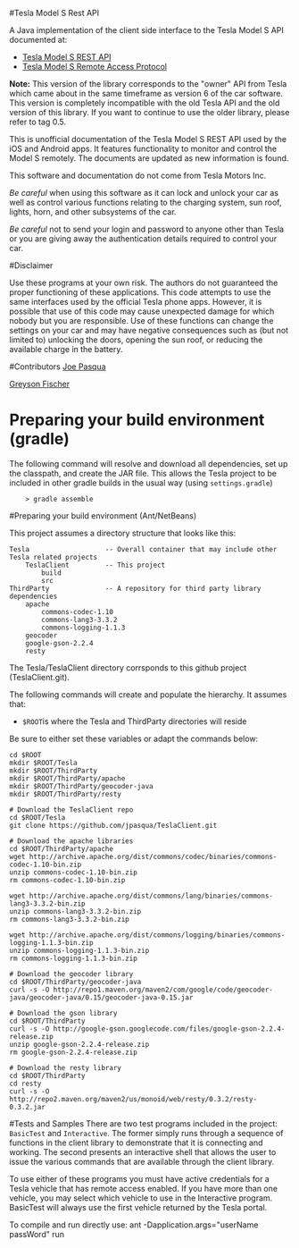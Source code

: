 #Tesla Model S Rest API

A Java implementation of the client side interface to the Tesla Model S API documented at:

+	[Tesla Model S REST API](http://docs.timdorr.apiary.io/)
+	[Tesla Model S Remote Access Protocol](http://tinyurl.com/mnjyhbb)

**Note:** This version of the library corresponds to the "owner" API from Tesla which came about in the same timeframe as version 6 of the car software. This version is completely incompatible with the old Tesla API and the old version of this library. If you want to continue to use the older library, please refer to tag 0.5.

This is unofficial documentation of the Tesla Model S REST API used by the iOS and Android apps. It features functionality to monitor and control the Model S remotely. The documents are updated as new information is found.

This software and documentation do not come from Tesla Motors Inc.

*Be careful* when using this software as it can lock and unlock your car as well as control various functions relating to the charging system, sun roof, lights, horn, and other subsystems of the car.

*Be careful* not to send your login and password to anyone other than Tesla or you are giving away the authentication details required to control your car.

#Disclaimer

Use these programs at your own risk. The authors do not guaranteed the proper functioning of these applications. This code attempts to use the same interfaces used by the official Tesla phone apps. However, it is possible that use of this code may cause unexpected damage for which nobody but you are responsible. Use of these functions can change the settings on your car and may have negative consequences such as (but not limited to) unlocking the doors, opening the sun roof, or reducing the available charge in the battery.

#Contributors
[Joe Pasqua](https://github.com/jpasqua)

[Greyson Fischer](https://github.com/greyson)

# Preparing your build environment (gradle)

The following command will resolve and download all dependencies, set
up the classpath, and create the JAR file.  This allows the Tesla
project to be included in other gradle builds in the usual way (using
`settings.gradle`)

        > gradle assemble

#Preparing your build environment (Ant/NetBeans)

This project assumes a directory structure that looks like this:

	Tesla					-- Overall container that may include other Tesla related projects
		TeslaClient			-- This project
			build
			src
	ThirdParty				-- A repository for third party library dependencies
		apache
			commons-codec-1.10
			commons-lang3-3.3.2
			commons-logging-1.1.3
		geocoder
		google-gson-2.2.4
		resty

The Tesla/TeslaClient directory corrsponds to this github project (TeslaClient.git). 

The following commands will create and populate the hierarchy. It assumes that:

+ <code>$ROOT</code>is where the Tesla and ThirdParty directories will reside

Be sure to either set these variables or adapt the commands below:

	cd $ROOT
	mkdir $ROOT/Tesla
    mkdir $ROOT/ThirdParty
    mkdir $ROOT/ThirdParty/apache
    mkdir $ROOT/ThirdParty/geocoder-java
    mkdir $ROOT/ThirdParty/resty

    # Download the TeslaClient repo
    cd $ROOT/Tesla
    git clone https://github.com/jpasqua/TeslaClient.git

	# Download the apache libraries
	cd $ROOT/ThirdParty/apache
	wget http://archive.apache.org/dist/commons/codec/binaries/commons-codec-1.10-bin.zip
	unzip commons-codec-1.10-bin.zip
    rm commons-codec-1.10-bin.zip

	wget http://archive.apache.org/dist/commons/lang/binaries/commons-lang3-3.3.2-bin.zip
	unzip commons-lang3-3.3.2-bin.zip
    rm commons-lang3-3.3.2-bin.zip

	wget http://archive.apache.org/dist/commons/logging/binaries/commons-logging-1.1.3-bin.zip
	unzip commons-logging-1.1.3-bin.zip
	rm commons-logging-1.1.3-bin.zip

	# Download the geocoder library
	cd $ROOT/ThirdParty/geocoder-java
	curl -s -O http://repo1.maven.org/maven2/com/google/code/geocoder-java/geocoder-java/0.15/geocoder-java-0.15.jar

	# Download the gson library
	cd $ROOT/ThirdParty
	curl -s -O http://google-gson.googlecode.com/files/google-gson-2.2.4-release.zip
	unzip google-gson-2.2.4-release.zip
	rm google-gson-2.2.4-release.zip

	# Download the resty library
    cd $ROOT/ThirdParty
	cd resty
	curl -s -O http://repo2.maven.org/maven2/us/monoid/web/resty/0.3.2/resty-0.3.2.jar

#Tests and Samples
There are two test programs included in the project: <code>BasicTest</code> and <code>Interactive</code>. The former simply runs through a sequence of functions in the client library to demonstrate that it is connecting and working. The second presents an interactive shell that allows the user to issue the various commands that are available through the client library.

To use either of these programs you must have active credentials for a Tesla vehicle that has remote access enabled. If you have more than one vehicle, you may select which vehicle to use in the Interactive program. BasicTest will always use the first vehicle returned by the Tesla portal.

To compile and run directly use: ant -Dapplication.args="userName passWord" run
